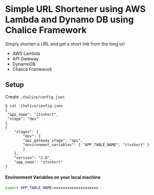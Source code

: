 # Simple URL Shortener using AWS Lambda and Dynamo DB using Chalice Framework

Simply shorten a URL and get a short link from the long url

- AWS Lambda
- API Gateway
- DynamoDB
- Chalice Framework


## Setup

Create `.chalice/config.json`

```console
$ cat .chalice/config.json
{
 "app_name": "itsshort",
 "stage": "dev"
}
{
    "stages": {
        "dev": {
        "api_gateway_stage": "api",
        "environment_variables": { "APP_TABLE_NAME": "itsshort" }
        }
    },
    "version": "2.0",
    "app_name": "itsshort"
}
```

#### Environment Variables on your local machine

```sh
export APP_TABLE_NAME=xxxxxxxxxxxxxxxxxxxx
```
